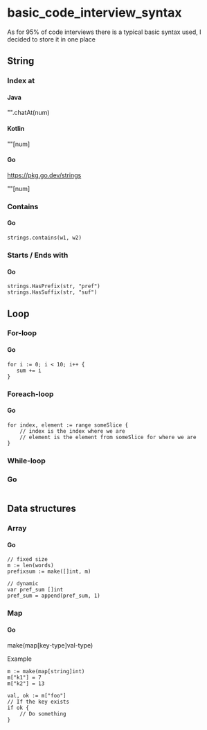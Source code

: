 # basic_code_interview_syntax

As for 95% of code interviews there is a typical basic syntax used, I decided to store it in one place

## String

### Index at

#### Java

"".chatAt(num)

#### Kotlin

""[num]

#### Go

https://pkg.go.dev/strings

""[num]

### Contains

#### Go

```
strings.contains(w1, w2)
```

### Starts / Ends with

#### Go

```
strings.HasPrefix(str, "pref")
strings.HasSuffix(str, "suf")
```

## Loop

### For-loop

#### Go

```
for i := 0; i < 10; i++ {
   sum += i
}
```

### Foreach-loop

#### Go

```
for index, element := range someSlice {
    // index is the index where we are
    // element is the element from someSlice for where we are
}
```

### While-loop

### Go

```

```

## Data structures

### Array

#### Go

```
// fixed size
m := len(words)
prefixsum := make([]int, m)

// dynamic
var pref_sum []int
pref_sum = append(pref_sum, 1)
```

### Map

#### Go

make(map[key-type]val-type)

Example

```
m := make(map[string]int)
m["k1"] = 7
m["k2"] = 13

val, ok := m["foo"]
// If the key exists
if ok {
    // Do something
}
```
